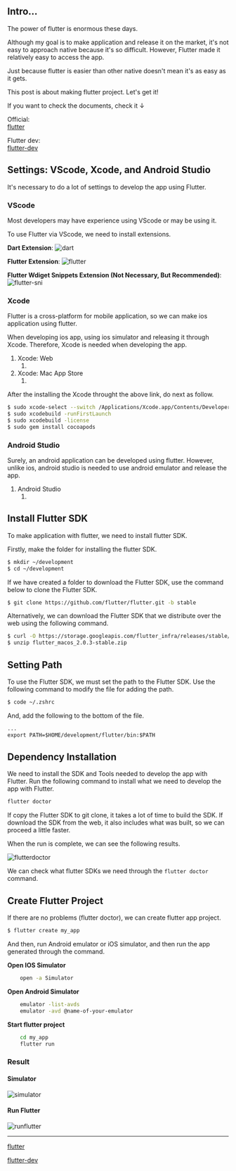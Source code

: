## Intro...
The power of flutter is enormous these days. 

Although my goal is to make application and release it on the market, it's not easy to approach native because it's so difficult. However, Flutter made it relatively easy to access the app.

Just because flutter is easier than other native doesn't mean it's as easy as it gets. 

This post is about making flutter project. Let's get it!

If you want to check the documents, check it ↓

Official:   
[flutter](https://flutter.dev/)

Flutter dev:   
[flutter-dev](https://docs.flutter.dev/get-started/install)

## Settings: VScode, Xcode, and Android Studio
It's necessary to do a lot of settings to develop the app using Flutter. 

### VScode
Most developers may have experience using VScode or may be using it.

To use Flutter via VScode, we need to install extensions.

**Dart Extension**:
![dart](https://github.com/jinscodes/Blog_nextJS/assets/87598134/93258fa8-8e0e-4320-b71b-3d3e2329ae5f)

**Flutter Extension**:
![flutter](https://github.com/jinscodes/Blog_nextJS/assets/87598134/3432f2bc-3d8e-4c3c-bdf3-358862fed15c)

**Flutter Wdiget Snippets Extension (Not Necessary, But Recommended)**:
![flutter-sni](https://github.com/jinscodes/Blog_nextJS/assets/87598134/06e40af4-ba9c-4d97-bf2c-80688f09491e)

### Xcode
Flutter is a cross-platform for mobile application, so we can make ios application using flutter.

When developing ios app, using ios simulator and releasing it through Xcode. Therefore, Xcode is needed when developing the app.

1. Xcode: Web 
	1. [](https://developer.apple.com/xcode/ "Web")
2. Xcode: Mac App Store
	1. [](https://apps.apple.com/us/app/xcode/id497799835 "Mac App Store")

After the installing the Xcode throught the above link, do next as follow.

```bash
$ sudo xcode-select --switch /Applications/Xcode.app/Contents/Developer
$ sudo xcodebuild -runFirstLaunch
$ sudo xcodebuild -license
$ sudo gem install cocoapods
```

### Android Studio
Surely, an android application can be developed using flutter. However, unlike ios, android studio is needed to use android emulator and release the app.

1. Android Studio
	1. [](https://developer.android.com/studio)


## Install Flutter SDK 
To make application with flutter, we need to install flutter SDK. 

Firstly, make the folder for installing the flutter SDK. 

```bash
$ mkdir ~/development
$ cd ~/development
```

If we have created a folder to download the Flutter SDK, use the command below to clone the Flutter SDK.

```bash
$ git clone https://github.com/flutter/flutter.git -b stable
```

Alternatively, we can download the Flutter SDK that we distribute over the web using the following command.

```bash
$ curl -O https://storage.googleapis.com/flutter_infra/releases/stable/macos/flutter_macos_2.0.3-stable.zip
$ unzip flutter_macos_2.0.3-stable.zip
```

## Setting Path
To use the Flutter SDK, we must set the path to the Flutter SDK. Use the following command to modify the file for adding the path.

```bash
$ code ~/.zshrc
```

And, add the following to the bottom of the file.

```md
...
export PATH=$HOME/development/flutter/bin:$PATH
```

## Dependency Installation
We need to install the SDK and Tools needed to develop the app with Flutter. Run the following command to install what we need to develop the app with Flutter.

```bash
flutter doctor
```

If copy the Flutter SDK to git clone, it takes a lot of time to build the SDK. If download the SDK from the web, it also includes what was built, so we can proceed a little faster.

When the run is complete, we can see the following results.

![flutterdoctor](https://github.com/jinscodes/Blog_nextJS/assets/87598134/024fbb46-3dac-4242-aec6-73ab00cff5c7)

We can check what flutter SDKs we need through the `flutter doctor` command.

## Create Flutter Project
If there are no problems (flutter doctor), we can create flutter app project.

```bash
$ flutter create my_app
```

And then, run Android emulator or iOS simulator, and then run the app generated through the command.

**Open IOS Simulator**

```bash
	open -a Simulator
```

**Open Android Simulator**

```bash
	emulator -list-avds
	emulator -avd @name-of-your-emulator
```

**Start flutter project**

```bash
	cd my_app
	flutter run
```

### Result
#### Simulator
![simulator](https://github.com/jinscodes/Blog_nextJS/assets/87598134/9d9215f5-5e25-4f30-a127-e876079255c8)

#### Run Flutter
![runflutter](https://github.com/jinscodes/Blog_nextJS/assets/87598134/fcf5a35b-f261-4f1b-b9ed-bb456c682b94)

---
[](https://deku.posstree.com/ko/flutter/installation/)

[flutter](https://flutter.dev/)

[flutter-dev](https://docs.flutter.dev/get-started/install)
